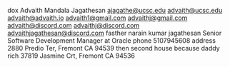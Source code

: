 dox Advaith Mandala Jagathesan ajagathe@ucsc.edu advaith@ucsc.edu advaith@advaith.io advaith1@gmail.com advaithj@gmail.com advaith@discord.com advaithj@discord.com advaithjagathesan@discord.com fasther narain kumar jagathesan Senior Software Development Manager at Oracle phone 5107945608 address 2880 Predio Ter, Fremont CA 94539 then second house because daddy rich 37819 Jasmine Crt, Fremont CA 94536
